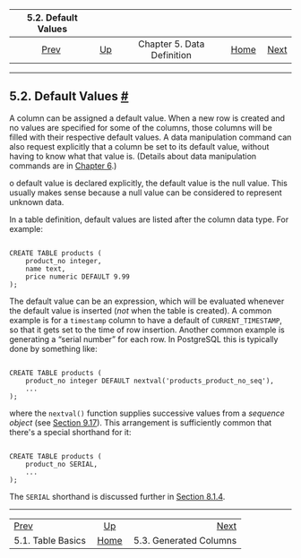 <!--?xml version="1.0" encoding="UTF-8" standalone="no"?-->

|              5.2. Default Values             |                                             |                            |                                                       |                                                              |
| :------------------------------------------: | :------------------------------------------ | :------------------------: | ----------------------------------------------------: | -----------------------------------------------------------: |
| [Prev](ddl-basics.html "5.1. Table Basics")  | [Up](ddl.html "Chapter 5. Data Definition") | Chapter 5. Data Definition | [Home](index.html "PostgreSQL 17devel Documentation") |  [Next](ddl-generated-columns.html "5.3. Generated Columns") |

***

## 5.2. Default Values [#](#DDL-DEFAULT)



A column can be assigned a default value. When a new row is created and no values are specified for some of the columns, those columns will be filled with their respective default values. A data manipulation command can also request explicitly that a column be set to its default value, without having to know what that value is. (Details about data manipulation commands are in [Chapter 6](dml.html "Chapter 6. Data Manipulation").)

o default value is declared explicitly, the default value is the null value. This usually makes sense because a null value can be considered to represent unknown data.

In a table definition, default values are listed after the column data type. For example:

```

CREATE TABLE products (
    product_no integer,
    name text,
    price numeric DEFAULT 9.99
);
```

The default value can be an expression, which will be evaluated whenever the default value is inserted (*not* when the table is created). A common example is for a `timestamp` column to have a default of `CURRENT_TIMESTAMP`, so that it gets set to the time of row insertion. Another common example is generating a “serial number” for each row. In PostgreSQL this is typically done by something like:

```

CREATE TABLE products (
    product_no integer DEFAULT nextval('products_product_no_seq'),
    ...
);
```

where the `nextval()` function supplies successive values from a *sequence object* (see [Section 9.17](functions-sequence.html "9.17. Sequence Manipulation Functions")). This arrangement is sufficiently common that there's a special shorthand for it:

```

CREATE TABLE products (
    product_no SERIAL,
    ...
);
```

The `SERIAL` shorthand is discussed further in [Section 8.1.4](datatype-numeric.html#DATATYPE-SERIAL "8.1.4. Serial Types").

***

|                                              |                                                       |                                                              |
| :------------------------------------------- | :---------------------------------------------------: | -----------------------------------------------------------: |
| [Prev](ddl-basics.html "5.1. Table Basics")  |      [Up](ddl.html "Chapter 5. Data Definition")      |  [Next](ddl-generated-columns.html "5.3. Generated Columns") |
| 5.1. Table Basics                            | [Home](index.html "PostgreSQL 17devel Documentation") |                                       5.3. Generated Columns |
